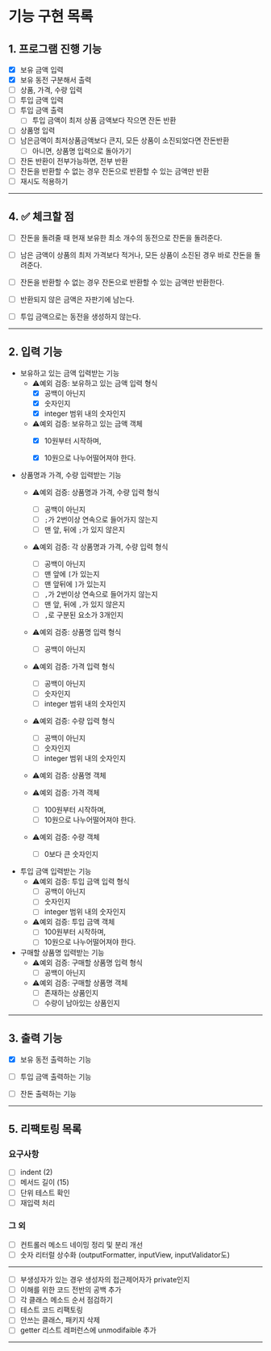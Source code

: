 # 기능 구현 목록

## 1. 프로그램 진행 기능

- [x] 보유 금액 입력
- [x] 보유 동전 구분해서 출력
- [ ] 상품, 가격, 수량 입력
- [ ] 투입 금액 입력
- [ ] 투입 금액 출력
  - [ ] 투입 금액이 최저 상품 금액보다 작으면 잔돈 반환
- [ ] 상품명 입력
- [ ] 남은금액이 최저상품금액보다 큰지, 모든 상품이 소진되었다면 잔돈반환
  - [ ] 아니면, 상품명 입력으로 돌아가기
- [ ] 잔돈 반환이 전부가능하면, 전부 반환
- [ ] 잔돈을 반환할 수 없는 경우 잔돈으로 반환할 수 있는 금액만 반환
- [ ] 재시도 적용하기
---


## 4. ✅ 체크할 점

- [ ] 잔돈을 돌려줄 때 현재 보유한 최소 개수의 동전으로 잔돈을 돌려준다.
- [ ] 남은 금액이 상품의 최저 가격보다 적거나, 모든 상품이 소진된 경우 바로 잔돈을 돌려준다.
- [ ] 잔돈을 반환할 수 없는 경우 잔돈으로 반환할 수 있는 금액만 반환한다.
- [ ] 반환되지 않은 금액은 자판기에 남는다.
- [ ] 투입 금액으로는 동전을 생성하지 않는다.


---


## 2. 입력 기능

- 보유하고 있는 금액 입력받는 기능
  - ⚠️예외 검증: 보유하고 있는 금액 입력 형식
    - [x] 공백이 아닌지
    - [x] 숫자인지
    - [x] integer 범위 내의 숫자인지

  - ⚠️예외 검증: 보유하고 있는 금액 객체
    - [x] 10원부터 시작하며, 
    - [x] 10원으로 나누어떨어져야 한다.


- 상품명과 가격, 수량 입력받는 기능
  - ⚠️예외 검증: 상품명과 가격, 수량 입력 형식
    - [ ] 공백이 아닌지
    - [ ] `;`가 2번이상 연속으로 들어가지 않는지
    - [ ] 맨 앞, 뒤에 `;`가 있지 않은지
  
  - ⚠️예외 검증: 각 상품명과 가격, 수량 입력 형식
    - [ ] 공백이 아닌지
    - [ ] 맨 앞에 `[`가 있는지
    - [ ] 맨 앞뒤에 `]`가 있는지
    - [ ] `,`가 2번이상 연속으로 들어가지 않는지
    - [ ] 맨 앞, 뒤에 `,`가 있지 않은지
    - [ ] `,`로 구분된 요소가 3개인지

  - ⚠️예외 검증: 상품명 입력 형식
    - [ ] 공백이 아닌지
  - ⚠️예외 검증: 가격 입력 형식
    - [ ] 공백이 아닌지
    - [ ] 숫자인지
    - [ ] integer 범위 내의 숫자인지
  - ⚠️예외 검증: 수량 입력 형식
    - [ ] 공백이 아닌지
    - [ ] 숫자인지
    - [ ] integer 범위 내의 숫자인지
  - ⚠️예외 검증: 상품명 객체
  
  - ⚠️예외 검증: 가격 객체
    - [ ] 100원부터 시작하며, 
    - [ ] 10원으로 나누어떨어져야 한다.

  - ⚠️예외 검증: 수량 객체
    - [ ] 0보다 큰 숫자인지


- 투입 금액 입력받는 기능
  - ⚠️예외 검증: 투입 금액 입력 형식
    - [ ] 공백이 아닌지
    - [ ] 숫자인지
    - [ ] integer 범위 내의 숫자인지

  - ⚠️예외 검증: 투입 금액 객체  
    - [ ] 100원부터 시작하며,
    - [ ] 10원으로 나누어떨어져야 한다.

- 구매할 상품명 입력받는 기능
  - ⚠️예외 검증: 구매할 상품명 입력 형식
    - [ ] 공백이 아닌지

  - ⚠️예외 검증: 구매할 상품명 객체
    - [ ] 존재하는 상품인지
    - [ ] 수량이 남아있는 상품인지
 
---

## 3. 출력 기능

- [x] 보유 동전 출력하는 기능
- [ ] 투입 금액 출력하는 기능
- [ ] 잔돈 출력하는 기능


---


## 5. 리팩토링 목록
### 요구사항
- [ ] indent (2)
- [ ] 메서드 길이 (15)
- [ ] 단위 테스트 확인
- [ ] 재입력 처리 
### 그 외
- [ ] 컨트롤러 메소드 네이밍 정리 및 분리 개선
- [ ] 숫자 리터럴 상수화 (outputFormatter, inputView, inputValidator도)
---
- [ ] 부생성자가 있는 경우 생성자의 접근제어자가 private인지
- [ ] 이해를 위한 코드 전반의 공백 추가
- [ ] 각 클래스 메소드 순서 점검하기
- [ ] 테스트 코드 리팩토링
- [ ] 안쓰는 클래스, 패키지 삭제
- [ ] getter 리스트 레퍼런스에 unmodifaible 추가
---- 